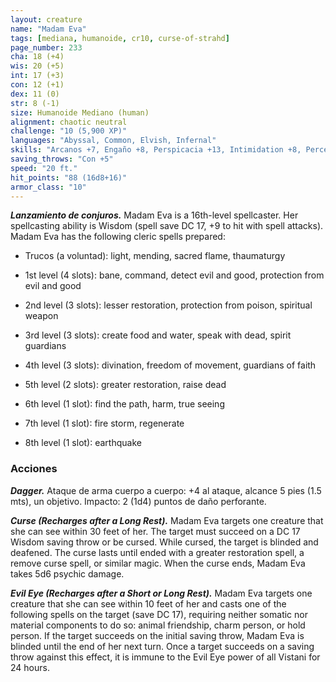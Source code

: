 ```yaml
---
layout: creature
name: "Madam Eva"
tags: [mediana, humanoide, cr10, curse-of-strahd]
page_number: 233
cha: 18 (+4)
wis: 20 (+5)
int: 17 (+3)
con: 12 (+1)
dex: 11 (0)
str: 8 (-1)
size: Humanoide Mediano (human)
alignment: chaotic neutral
challenge: "10 (5,900 XP)"
languages: "Abyssal, Common, Elvish, Infernal"
skills: "Arcanos +7, Engaño +8, Perspicacia +13, Intimidation +8, Percepción +9, Religión +7"
saving_throws: "Con +5"
speed: "20 ft."
hit_points: "88 (16d8+16)"
armor_class: "10"
---
```


***Lanzamiento de conjuros.*** Madam Eva is a 16th-level spellcaster. Her spellcasting ability is Wisdom (spell save DC 17, +9 to hit with spell attacks). Madam Eva has the following cleric spells prepared:

* Trucos (a voluntad): light, mending, sacred flame, thaumaturgy

* 1st level (4 slots): bane, command, detect evil and good, protection from evil and good

* 2nd level (3 slots): lesser restoration, protection from poison, spiritual weapon

* 3rd level (3 slots): create food and water, speak with dead, spirit guardians

* 4th level (3 slots): divination, freedom of movement, guardians of faith

* 5th level (2 slots): greater restoration, raise dead

* 6th level (1 slot): find the path, harm, true seeing

* 7th level (1 slot): fire storm, regenerate

* 8th level (1 slot): earthquake

### Acciones

***Dagger.*** Ataque de arma cuerpo a cuerpo: +4 al ataque, alcance 5 pies (1.5 mts), un objetivo. Impacto: 2 (1d4) puntos de daño perforante.

***Curse (Recharges after a Long Rest).*** Madam Eva targets one creature that she can see within 30 feet of her. The target must succeed on a DC 17 Wisdom saving throw or be cursed. While cursed, the target is blinded and deafened. The curse lasts until ended with a greater restoration spell, a remove curse spell, or similar magic. When the curse ends, Madam Eva takes 5d6 psychic damage.

***Evil Eye (Recharges after a Short or Long Rest).*** Madam Eva targets one creature that she can see within 10 feet of her and casts one of the following spells on the target (save DC 17), requiring neither somatic nor material components to do so: animal friendship, charm person, or hold person. If the target succeeds on the initial saving throw, Madam Eva is blinded until the end of her next turn. Once a target succeeds on a saving throw against this effect, it is immune to the Evil Eye power of all Vistani for 24 hours.